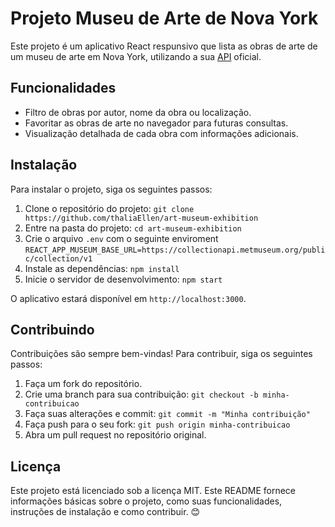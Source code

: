 # Projeto Museu de Arte de Nova York

Este projeto é um aplicativo React respunsivo que lista as obras de arte de um museu de arte em Nova York, utilizando a sua [API](https://metmuseum.github.io/) oficial.

## Funcionalidades

- Filtro de obras por autor, nome da obra ou localização.
- Favoritar as obras de arte no navegador para futuras consultas.
- Visualização detalhada de cada obra com informações adicionais.

## Instalação

Para instalar o projeto, siga os seguintes passos:

1. Clone o repositório do projeto: `git clone https://github.com/thaliaEllen/art-museum-exhibition`
2. Entre na pasta do projeto: `cd art-museum-exhibition`
3. Crie o arquivo `.env` com o seguinte enviroment `REACT_APP_MUSEUM_BASE_URL=https://collectionapi.metmuseum.org/public/collection/v1`
4. Instale as dependências: `npm install`
5. Inicie o servidor de desenvolvimento: `npm start`

O aplicativo estará disponível em `http://localhost:3000`.

## Contribuindo

Contribuições são sempre bem-vindas! Para contribuir, siga os seguintes passos:

1. Faça um fork do repositório.
2. Crie uma branch para sua contribuição: `git checkout -b minha-contribuicao`
3. Faça suas alterações e commit: `git commit -m "Minha contribuição"`
4. Faça push para o seu fork: `git push origin minha-contribuicao`
5. Abra um pull request no repositório original.

## Licença

Este projeto está licenciado sob a licença MIT.
Este README fornece informações básicas sobre o projeto, como suas funcionalidades, instruções de instalação e como contribuir. 😊